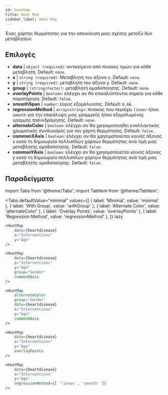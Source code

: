 ```yaml
---
id: heatmap
title: Heat Map
sidebar_label: Heat Map
---
```


Ένας χάρτης θερμότητας για την απεικόνιση μιας σχέσης μεταξύ δύο μεταβλητών.

## Επιλογές

* __data__ | `object (required)`: αντικείμενο από πίνακες τιμών για κάθε μεταβλητή. Default: `none`.
* __x__ | `string (required)`: Μεταβλητή του άξονα x. Default: `none`.
* __y__ | `string (required)`: μεταβλητή του άξονα y. Default: `none`.
* __group__ | `(string|Factor)`: μεταβλητή ομαδοποίησης. Default: `none`.
* __overlayPoints__ | `boolean`: ελέγχει αν θα επικαλύπτονται σημεία για κάθε παρατήρηση. Default: `false`.
* __smoothSpan__ | `number`: εύρος εξομάλυνσης. Default: `0.66`.
* __regressionMethod__ | `array<string>`: πίνακας που περιέχει `linear` ή/και `smooth` για την επικάλυψη μιας γραμμικής ή/και εξομαλυμένης γραμμής παλινδρόμησης. Default: `none`.
* __alternateColor__ | `boolean`: ελέγχει αν θα χρησιμοποιηθεί εναλλακτικός χρωματικός συνδυασμός για τον χάρτη θερμότητας. Default: `false`.
* __commonXAxis__ | `boolean`: ελέγχει αν θα χρησιμοποιείται κοινός άξονας x κατά τη δημιουργία πολλαπλών χαρτών θερμότητας ανά τιμή μιας μεταβλητής ομαδοποίησης. Default: `false`.
* __commonYAxis__ | `boolean`: ελέγχει αν θα χρησιμοποιείται κοινός άξονας y κατά τη δημιουργία πολλαπλών χαρτών θερμότητας ανά τιμή μιας μεταβλητής ομαδοποίησης. Default: `false`.


## Παραδείγματα

import Tabs from '@theme/Tabs';
import TabItem from '@theme/TabItem';

<Tabs
    defaultValue="minimal"
    values={[
        { label: 'Minimal', value: 'minimal' },
        { label: 'With Group', value: 'withGroup' },
        { label: 'Alternate Color', value: 'alternateColor' },
        { label: 'Overlay Points', value: 'overlayPoints' },
        { label: 'Regression Method', value: 'regressionMethod' },
    ]}
    lazy
>



<TabItem value="minimal">

```jsx live
<HeatMap 
    data={heartdisease} 
    x="Interventions"
    y="Age"
/>
```

</TabItem>


<TabItem value="withGroup">

```jsx live
<HeatMap 
    data={heartdisease} 
    x="Interventions"
    y="Age"
    group="Gender"
    commonXAxis
/>
```

</TabItem>

<TabItem value="alternateColor">

```jsx live
<HeatMap 
    alternateColor
    group="Gender"
    data={heartdisease} 
    x="Interventions"
    y="Age"
    commonXAxis
/>
```

</TabItem>

<TabItem value="overlayPoints">

```jsx live
<HeatMap 
    data={heartdisease} 
    x="Interventions"
    y="Age"
    overlayPoints 
/>
```

</TabItem>


<TabItem value="regressionMethod">

```jsx live
<HeatMap 
    data={heartdisease} 
    x="Interventions"
    y="Age"
    regressionMethod={[ 'linear', 'smooth' ]} 
/>
```

</TabItem>

</Tabs>
